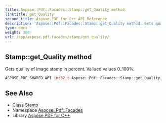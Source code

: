 ```yaml
---
title: Aspose::Pdf::Facades::Stamp::get_Quality method
linktitle: get_Quality
second_title: Aspose.PDF for C++ API Reference
description: 'Aspose::Pdf::Facades::Stamp::get_Quality method. Gets quality of image stamp in percent. Valiued values 0..100% in C++.'
type: docs
weight: 300
url: /cpp/aspose.pdf.facades/stamp/get_quality/
---
```

## Stamp::get_Quality method


Gets quality of image stamp in percent. Valiued values 0..100%.

```cpp
ASPOSE_PDF_SHARED_API int32_t Aspose::Pdf::Facades::Stamp::get_Quality() const
```

## See Also

* Class [Stamp](../)
* Namespace [Aspose::Pdf::Facades](../../)
* Library [Aspose.PDF for C++](../../../)
